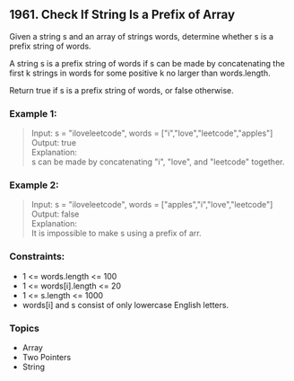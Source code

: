 ## 1961. Check If String Is a Prefix of Array
Given a string s and an array of strings words, determine whether s is a prefix string of words.

A string s is a prefix string of words if s can be made by concatenating the first k strings in words for some positive k no larger than words.length.

Return true if s is a prefix string of words, or false otherwise.

### Example 1:

> Input: s = "iloveleetcode", words = ["i","love","leetcode","apples"]<br/>
> Output: true<br/>
> Explanation:<br/>
> s can be made by concatenating "i", "love", and "leetcode" together.

### Example 2:

> Input: s = "iloveleetcode", words = ["apples","i","love","leetcode"]<br/>
> Output: false<br/>
> Explanation:<br/>
> It is impossible to make s using a prefix of arr.

### Constraints:

- 1 <= words.length <= 100
- 1 <= words[i].length <= 20
- 1 <= s.length <= 1000
- words[i] and s consist of only lowercase English letters.

### Topics

- Array
- Two Pointers
- String